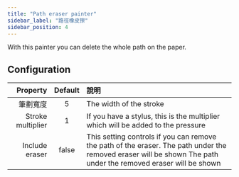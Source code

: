 ```yaml
---
title: "Path eraser painter"
sidebar_label: "路徑橡皮擦"
sidebar_position: 4
---
```



With this painter you can delete the whole path on the paper.

## Configuration

|          Property | Default | 說明                                                                                                                                                              |
| -----------------:|:-------:|:--------------------------------------------------------------------------------------------------------------------------------------------------------------- |
|              筆劃寬度 |    5    | The width of the stroke                                                                                                                                         |
| Stroke multiplier |    1    | If you have a stylus, this is the multiplier which will be added to the pressure                                                                                |
|    Include eraser |  false  | This setting controls if you can remove the path of the eraser. The path under the removed eraser will be shown The path under the removed eraser will be shown |
